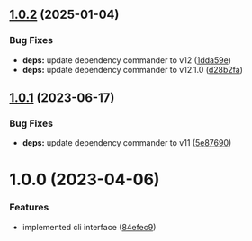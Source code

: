 ## [1.0.2](https://github.com/HiromiShikata/put-filepath-as-comment/compare/v1.0.1...v1.0.2) (2025-01-04)


### Bug Fixes

* **deps:** update dependency commander to v12 ([1dda59e](https://github.com/HiromiShikata/put-filepath-as-comment/commit/1dda59ed1d7078852974a8ee3d8ce2044a910aaf))
* **deps:** update dependency commander to v12.1.0 ([d28b2fa](https://github.com/HiromiShikata/put-filepath-as-comment/commit/d28b2fa1d85d00df8005322d84dba5cb29e9d3ae))

## [1.0.1](https://github.com/HiromiShikata/put-filepath-as-comment/compare/v1.0.0...v1.0.1) (2023-06-17)


### Bug Fixes

* **deps:** update dependency commander to v11 ([5e87690](https://github.com/HiromiShikata/put-filepath-as-comment/commit/5e87690a0bc23666af1fa764e6734c8190038a66))

# 1.0.0 (2023-04-06)


### Features

* implemented cli interface ([84efec9](https://github.com/HiromiShikata/put-filepath-as-comment/commit/84efec95ab569ccd5152be4c10b207d2f6d4c8e3))
